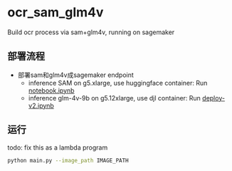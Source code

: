 # ocr_sam_glm4v
Build ocr process via sam+glm4v, running on sagemaker

## 部署流程

* 部署sam和glm4v成sagemaker endpoint
  * inference SAM on g5.xlarge, use huggingface container: Run [notebook.ipynb](/SAM/notebook.ipynb)
  * inference glm-4v-9b on g5.12xlarge, use djl container: Run [deploy-v2.ipynb](/glm4v/deploy-v2.ipynb)
  
## 运行

todo: fix this as a lambda program
```bash
python main.py --image_path IMAGE_PATH
```

